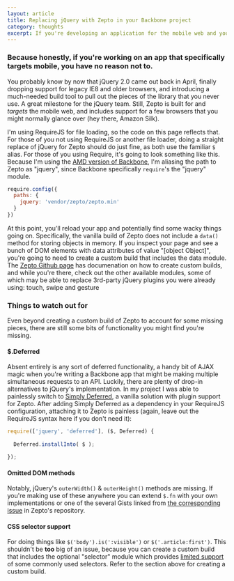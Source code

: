 ```yaml
---
layout: article
title: Replacing jQuery with Zepto in your Backbone project
category: thoughts
excerpt: If you're developing an application for the mobile web and you're using jQuery, you can (and should) probably swap it out for Zepto.
---
```


### Because honestly, if you're working on an app that specifically targets mobile, you have no reason not to.

You probably know by now that jQuery 2.0 came out back in April, finally dropping support for legacy IE8 and older browsers, and introducing a much-needed build tool to pull out the pieces of the library that you never use. A great milestone for the jQuery team. Still, Zepto is built for and *targets* the mobile web, and includes support for a few browsers that you might normally glance over (hey there, Amazon Silk).

I'm using RequireJS for file loading, so the code on this page reflects that. For those of you not using RequireJS or another file loader, doing a straight replace of jQuery for Zepto should do just fine, as both use the familiar ```$``` alias. For those of you using Require, it's going to look something like this. Because I'm using the [AMD version of Backbone](https://github.com/amdjs/backbone), I'm aliasing the path to Zepto as "jquery", since Backbone specifically ```require```'s the "jquery" module.

``` javascript
require.config({
  paths: {
    jquery: 'vendor/zepto/zepto.min'
  }
})
```

At this point, you'll reload your app and potentially find some wacky things going on. Specifically, the vanilla build of Zepto does not include a ```data()``` method for storing objects in memory. If you inspect your page and see a bunch of DOM elements with data attributes of value "[object Object]", you're going to need to create a custom build that includes the data module. The [Zepto Github page](https://github.com/madrobby/zepto) has documenation on how to create custom builds, and while you're there, check out the other available modules, some of which may be able to replace 3rd-party jQuery plugins you were already using: touch, swipe and gesture <support class=""></support>

### Things to watch out for

Even beyond creating a custom build of Zepto to account for some missing pieces, there are still some bits of functionality you might find you're missing.

#### $.Deferred

Absent entirely is any sort of deferred functionality, a handy bit of AJAX magic when you're writing a Backbone app that might be making multiple simultaneous requests to an API. Luckily, there are plenty of drop-in alternatives to jQuery's implementation. In my project I was able to painlessly switch to [Simply Deferred](https://github.com/sudhirj/simply-deferred), a vanilla solution with plugin support for Zepto. After adding Simply Deferred as a dependency in your RequireJS configuration, attaching it to Zepto is painless (again, leave out the RequireJS syntax here if you don't need it):

``` javascript
require(['jquery', 'deferred'], ($, Deferred) {
  
  Deferred.installInto( $ );

});
```

#### Omitted DOM methods

Notably, jQuery's ```outerWidth()``` & ```outerHeight()``` methods are missing. If you're making use of these anywhere you can extend ```$.fn``` with your own implementations or one of the several Gists linked from [the corresponding issue](https://github.com/madrobby/zepto/issues/618) in Zepto's repository.

#### CSS selector support

For doing things like ```$('body').is(':visible')``` or ```$('.article:first')```. This shouldn't be **too** big of an issue, because you can create a custom build that includes the optional "selector" module which provides [limited support](https://github.com/madrobby/zepto/blob/master/src/selector.js#L24) of some commonly used selectors. Refer to the section above for creating a custom build.